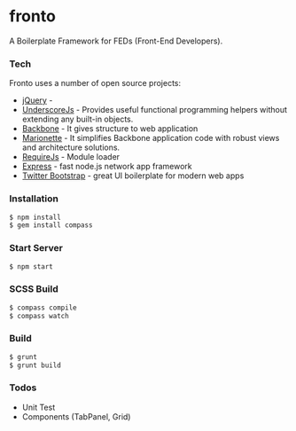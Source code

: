 # fronto
A Boilerplate Framework for FEDs (Front-End Developers).


### Tech
Fronto uses a number of open source projects:
* [jQuery] - 
* [UnderscoreJs] - Provides useful functional programming helpers without extending any built-in objects.
* [Backbone] - It gives structure to web application
* [Marionette] - It simplifies Backbone application code with robust views and architecture solutions.
* [RequireJs] - Module loader
* [Express] - fast node.js network app framework
* [Twitter Bootstrap] - great UI boilerplate for modern web apps


### Installation

```sh
$ npm install
$ gem install compass
```

### Start Server
```sh
$ npm start
```

### SCSS Build
```sh
$ compass compile
$ compass watch
```

### Build
```sh
$ grunt 
$ grunt build 
```

### Todos

 - Unit Test
 - Components (TabPanel, Grid)


[//]: # (These are reference links used in the body of this note and get stripped out when the markdown processor does it's job. There is no need to format nicely because it shouldn't be seen. Thanks)

   [git-repo-url]: <https://github.com/joemccann/dillinger.git>
   [Sagar Panda]: <http://sagarpanda.com>
   [@sagar_panda]: <http://twitter.com/sagar_panda>
   [node.js]: <http://nodejs.org>
   [Twitter Bootstrap]: <http://twitter.github.com/bootstrap/>
   [jQuery]: <http://jquery.com>
   [express]: <http://expressjs.com>
   [GruntJs]: <http://gruntjs.com>
   [UnderscoreJs]: <http://underscorejs.org>
   [Backbone]: <http://backbonejs.org>
   [Marionette]: <http://marionettejs.com>
   [RequireJs]: <http://requirejs.org/>